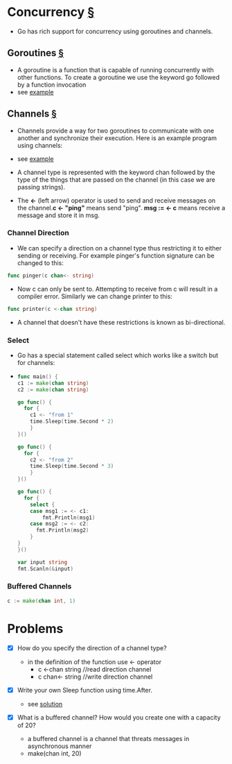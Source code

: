 # Concurrency [§](https://www.golang-book.com/books/intro/9)

- Go has rich support for concurrency using goroutines and channels.

## Goroutines [§](https://www.golang-book.com/books/intro/9#section1)

- A goroutine is a function that is capable of running concurrently with other functions. To create a goroutine we use the keyword go followed by a function invocation
- see [example](./main.go)

## Channels [§](https://www.golang-book.com/books/intro/9#section2)

- Channels provide a way for two goroutines to communicate with one another and synchronize their execution. Here is an example program using channels:

- see [example](./channels/main.go)
- A channel type is represented with the keyword chan followed by the type of the things that are passed on the channel (in this case we are passing strings). 
- The **<-** (left arrow) operator is used to send and receive messages on the channel.**c <- "ping"** means send "ping". **msg := <- c** means receive a message and store it in msg.

### Channel Direction
- We can specify a direction on a channel type thus restricting it to either sending or receiving. For example pinger's function signature can be changed to this:
 ```go
 func pinger(c chan<- string)
 ```
 - Now c can only be sent to. Attempting to receive from c will result in a compiler error. Similarly we can change printer to this:
  ```go
  func printer(c <-chan string)
  ```
 - A channel that doesn't have these restrictions is known as bi-directional.

### Select
 - Go has a special statement called select which works like a switch but for channels:
 - 
    ```go
    func main() {
    c1 := make(chan string)
    c2 := make(chan string)

    go func() {
      for {
        c1 <- "from 1"
        time.Sleep(time.Second * 2)
        }
    }()

    go func() {
      for {
        c2 <- "from 2"
        time.Sleep(time.Second * 3)
        }
    }()

    go func() {
      for {
        select {
        case msg1 := <- c1:
            fmt.Println(msg1)
        case msg2 := <- c2:
          fmt.Println(msg2)
        }
    }
    }()

    var input string
    fmt.Scanln(&input)
    ```
### Buffered Channels
```go
c := make(chan int, 1)
```

# Problems
- [x] How do you specify the direction of a channel type?
    - in the definition of the function use <- operator
        - c <-chan string //read direction channel
        - c chan<- string //write direction channel

- [x] Write your own Sleep function using time.After.
    - see [solution](./sleep/main.go)

- [x] What is a buffered channel? How would you create one with a capacity of 20?
    - a buffered channel is a channel that threats messages in asynchronous manner 
    - make(chan int, 20)  